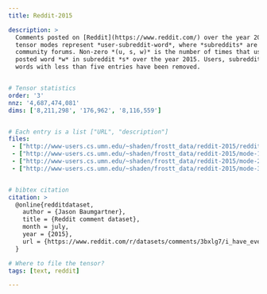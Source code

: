 ```yaml
---
title: Reddit-2015

description: >
  Comments posted on [Reddit](https://www.reddit.com/) over the year 2015. The
  tensor modes represent *user-subreddit-word*, where *subreddits* are
  community forums. Non-zero *(u, s, w)* is the number of times that user *u*
  posted word *w* in subreddit *s* over the year 2015. Users, subreddits, and
  words with less than five entries have been removed.


# Tensor statistics
order: '3'
nnz: '4,687,474,081'
dims: ['8,211,298', '176,962', '8,116,559']


# Each entry is a list ["URL", "description"]
files:
 - ["http://www-users.cs.umn.edu/~shaden/frostt_data/reddit-2015/reddit-2015.tns.gz", Tensor]
 - ["http://www-users.cs.umn.edu/~shaden/frostt_data/reddit-2015/mode-1-users.map.gz", Users]
 - ["http://www-users.cs.umn.edu/~shaden/frostt_data/reddit-2015/mode-2-subreddits.map.gz", Subreddits]
 - ["http://www-users.cs.umn.edu/~shaden/frostt_data/reddit-2015/mode-3-words.map.gz", Words]


# bibtex citation
citation: >
  @online{redditdataset,
    author = {Jason Baumgartner},
    title = {Reddit comment dataset},
    month = july,
    year = {2015},
    url = {https://www.reddit.com/r/datasets/comments/3bxlg7/i_have_every_publicly_available_reddit_comment/}
  }

# Where to file the tensor?
tags: [text, reddit]

---
```


